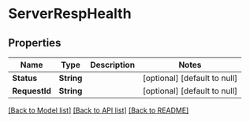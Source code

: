 # ServerRespHealth
## Properties

Name | Type | Description | Notes
------------ | ------------- | ------------- | -------------
**Status** | **String** |  | [optional] [default to null]
**RequestId** | **String** |  | [optional] [default to null]

[[Back to Model list]](../README.md#documentation-for-models) [[Back to API list]](../README.md#documentation-for-api-endpoints) [[Back to README]](../README.md)

